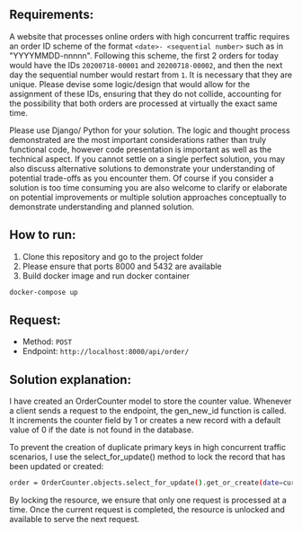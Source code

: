 ## Requirements:

A website that processes online orders with high concurrent traffic requires an order ID scheme of the format `<date>- <sequential number>` such as in "YYYYMMDD-nnnnn". Following this scheme, the first 2 orders for today would have the IDs `20200718-00001` and `20200718-00002`, and then the next day the sequential number would restart from `1`. It is necessary that they are unique. Please devise some logic/design that would allow for the assignment of these IDs, ensuring that they do not collide, accounting for the possibility that both orders are processed at virtually the exact same time.

Please use Django/ Python for your solution. The logic and thought process demonstrated are the most important considerations rather than truly functional code, however code presentation is important as well as the technical aspect. If you cannot settle on a single perfect solution, you may also discuss alternative solutions to demonstrate your understanding of potential trade-offs as you encounter them. Of course if you consider a solution is too time consuming you are also welcome to clarify or elaborate on potential improvements or multiple solution approaches conceptually to demonstrate understanding and planned solution.

## How to run:

1. Clone this repository and go to the project folder
2. Please ensure that ports 8000 and 5432 are available
3. Build docker image and run docker container

```bash
docker-compose up
```

## Request:

- Method: `POST`
- Endpoint: `http://localhost:8000/api/order/`

## Solution explanation:

I have created an OrderCounter model to store the counter value. Whenever a client sends a request to the endpoint, the gen_new_id function is called. It increments the counter field by 1 or creates a new record with a default value of 0 if the date is not found in the database.

To prevent the creation of duplicate primary keys in high concurrent traffic scenarios, I use the select_for_update() method to lock the record that has been updated or created:

```bash
order = OrderCounter.objects.select_for_update().get_or_create(date=current_date)[0]
```

By locking the resource, we ensure that only one request is processed at a time. Once the current request is completed, the resource is unlocked and available to serve the next request.
